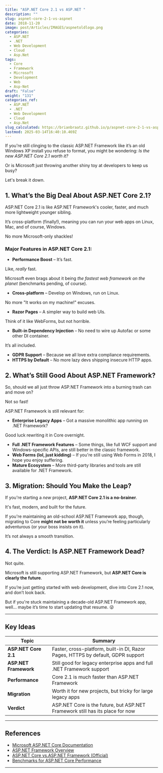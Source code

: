 ```yaml
---
title: "ASP.NET Core 2.1 vs ASP.NET "
description: ""
slug: aspnet-core-2-1-vs-aspnet
date: 2018-11-20
image: post/Articles/IMAGES/aspnetoldlogo.png
categories:
  - ASP.NET
  - .NET
  - Web Development
  - Cloud
  - Asp.Net
tags:
  - Core
  - Framework
  - Microsoft
  - Development
  - Web
  - Asp-Net
draft: "False"
weight: "131"
categories_ref:
  - ASP.NET
  - .NET
  - Web Development
  - Cloud
  - Asp.Net
slug_calculated: https://brianbraatz.github.io/p/aspnet-core-2-1-vs-aspnet
lastmod: 2025-03-14T16:40:10.469Z
---
```

<!-- 
# ASP.NET Core 2.1 vs ASP.NET Framework – Key Differences and What Changed?

Ah, the eternal battle: ASP.NET Core vs.

ASP.NET Framework.

Kind of like Batman vs.

Superman, but with more semicolons and fewer capes. -->

If you're still clinging to the classic ASP.NET Framework like it’s an old Windows XP install you refuse to format, you might be wondering: *Is the new ASP.NET Core 2.1 worth it?*

Or is Microsoft just throwing another shiny toy at developers to keep us busy?

Let's break it down.

## 1. What’s the Big Deal About ASP.NET Core 2.1?

ASP.NET Core 2.1 is like ASP.NET Framework's cooler, faster, and much more lightweight younger sibling.

It’s cross-platform (finally!), meaning you can run your web apps on Linux, Mac, and of course, Windows.

No more Microsoft-only shackles!

### Major Features in ASP.NET Core 2.1:

* **Performance Boost** – It’s fast.

Like, *really* fast.

Microsoft even brags about it being *the fastest web framework on the planet* (benchmarks pending, of course).

* **Cross-platform** – Develop on Windows, run on Linux.

No more "It works on my machine!" excuses.

* **Razor Pages** – A simpler way to build web UIs.

Think of it like WebForms, but not horrible.

* **Built-in Dependency Injection** – No need to wire up Autofac or some other DI container.

It’s all included.

* **GDPR Support** – Because we all love extra compliance requirements.
* **HTTPS by Default** – No more lazy devs shipping insecure HTTP apps.

## 2. What’s Still Good About ASP.NET Framework?

So, should we all just throw ASP.NET Framework into a burning trash can and move on?

Not so fast!

ASP.NET Framework is still relevant for:

* **Enterprise Legacy Apps** – Got a massive monolithic app running on .NET Framework?

Good luck rewriting it in Core overnight.

* **Full .NET Framework Features** – Some things, like full WCF support and Windows-specific APIs, are still better in the classic framework.
* **Web Forms (lol, just kidding)** – If you're still using Web Forms in 2018, I hope you enjoy suffering.
* **Mature Ecosystem** – More third-party libraries and tools are still available for .NET Framework.

## 3. Migration: Should You Make the Leap?

If you're starting a *new* project, **ASP.NET Core 2.1 is a no-brainer**.

It's fast, modern, and built for the future.

If you're maintaining an old-school ASP.NET Framework app, though, migrating to Core **might not be worth it** unless you’re feeling particularly adventurous (or your boss insists on it).

It’s not always a smooth transition.

## 4. The Verdict: Is ASP.NET Framework Dead?

Not quite.

Microsoft is still supporting ASP.NET Framework, but **ASP.NET Core is clearly the future**.

If you’re just getting started with web development, dive into Core 2.1 now, and don’t look back.

But if you're stuck maintaining a decade-old ASP.NET Framework app, well… maybe it’s time to start updating that resume. 😜

***

## Key Ideas

| Topic                 | Summary                                                                          |
| --------------------- | -------------------------------------------------------------------------------- |
| **ASP.NET Core 2.1**  | Faster, cross-platform, built-in DI, Razor Pages, HTTPS by default, GDPR support |
| **ASP.NET Framework** | Still good for legacy enterprise apps and full .NET Framework support            |
| **Performance**       | Core 2.1 is much faster than ASP.NET Framework                                   |
| **Migration**         | Worth it for new projects, but tricky for large legacy apps                      |
| **Verdict**           | ASP.NET Core is the future, but ASP.NET Framework still has its place for now    |

***

## References

* [Microsoft ASP.NET Core Documentation](https://docs.microsoft.com/en-us/aspnet/core/)
* [ASP.NET Framework Overview](https://docs.microsoft.com/en-us/aspnet/overview)
* [ASP.NET Core vs.ASP.NET Framework (Official)](https://devblogs.microsoft.com/dotnet/)
* [Benchmarks for ASP.NET Core Performance](https://benchmarksgame.alioth.debian.org/)

***

